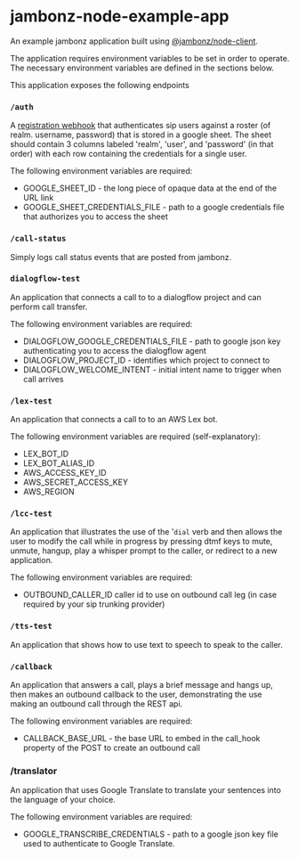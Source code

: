 # jambonz-node-example-app

An example jambonz application built using [@jambonz/node-client](https://www.npmjs.com/package/@jambonz/node-client).

The application requires environment variables to be set in order to operate.  The necessary environment variables are defined in the sections below.

This application exposes the following endpoints

### `/auth`
A [registration webhook](https://docs.jambonz.org/register-hook/) that authenticates sip users against a roster (of realm. username, password) that is stored in a google sheet.  The sheet should contain 3 columns labeled 'realm', 'user', and 'password' (in that order) with each row containing the credentials for a single user.

The following environment variables are required:
- GOOGLE_SHEET_ID - the long piece of opaque data at the end of the URL link
- GOOGLE_SHEET_CREDENTIALS_FILE - path to a google credentials file that authorizes you to access the sheet

### `/call-status`
Simply logs call status events that are posted from jambonz.

### `dialogflow-test`
An application that connects a call to to a dialogflow project and can perform call transfer.

The following environment variables are required:
- DIALOGFLOW_GOOGLE_CREDENTIALS_FILE - path to google json key authenticating you to access the dialogflow agent
- DIALOGFLOW_PROJECT_ID - identifies which project to connect to
- DIALOGFLOW_WELCOME_INTENT - initial intent name to trigger when call arrives

### `/lex-test`
An application that connects a call to to an AWS Lex bot.

The following environment variables are required (self-explanatory):
- LEX_BOT_ID
- LEX_BOT_ALIAS_ID
- AWS_ACCESS_KEY_ID
- AWS_SECRET_ACCESS_KEY
- AWS_REGION

### `/lcc-test`
An application that illustrates the use of the '`dial` verb and then allows the user to modify the call while in progress by pressing dtmf keys to mute, unmute, hangup, play a whisper prompt to the caller, or redirect to a new application.

The following environment variables are required:
- OUTBOUND_CALLER_ID caller id to use on outbound call leg (in case required by your sip trunking provider)

### `/tts-test`
An application that shows how to use text to speech to speak to the caller.

### `/callback`
An application that answers a call, plays a brief message and hangs up, then makes an outbound callback to the user, demonstrating the use making an outbound call through the REST api.

The following environment variables are required:
- CALLBACK_BASE_URL - the base URL to embed in the call_hook property of the POST to create an outbound call

### /translator
An application that uses Google Translate to translate your sentences into the language of your choice.

The following environment variables are required:
- GOOGLE_TRANSCRIBE_CREDENTIALS - path to a google json key file used to authenticate to Google Translate.
